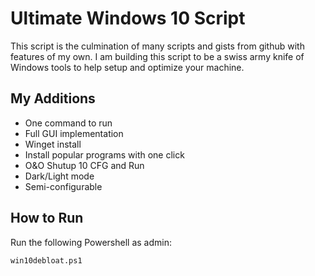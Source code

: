# Ultimate Windows 10 Script
This script is the culmination of many scripts and gists from github with features of my own. I am building this script to be a swiss army knife of Windows tools to help setup and optimize your machine.

## My Additions
- One command to run
- Full GUI implementation
- Winget install
- Install popular programs with one click
- O&O Shutup 10 CFG and Run
- Dark/Light mode
- Semi-configurable

## How to Run
Run the following Powershell as admin:
```
win10debloat.ps1  
```
